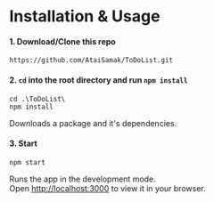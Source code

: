 # Installation & Usage

#### 1. Download/Clone this repo
```
https://github.com/AtaiSamak/ToDoList.git
```

#### 2. `cd` into the root directory and run `npm install`
```
cd .\ToDoList\
npm install
```
Downloads a package and it's dependencies.

#### 3. Start
```
npm start
```
Runs the app in the development mode.\
Open [http://localhost:3000](http://localhost:3000) to view it in your browser.
